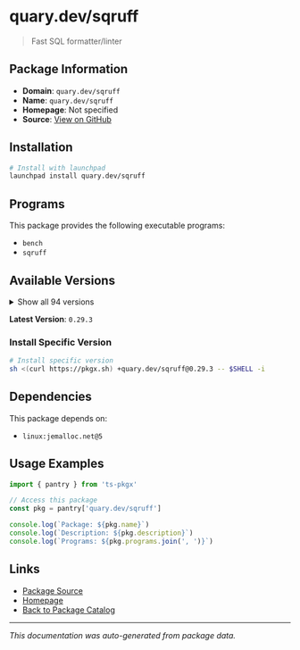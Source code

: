 # quary.dev/sqruff

> Fast SQL formatter/linter

## Package Information

- **Domain**: `quary.dev/sqruff`
- **Name**: `quary.dev/sqruff`
- **Homepage**: Not specified
- **Source**: [View on GitHub](https://github.com/pkgxdev/pantry/tree/main/projects/quary.dev/sqruff/package.yml)

## Installation

```bash
# Install with launchpad
launchpad install quary.dev/sqruff
```

## Programs

This package provides the following executable programs:

- `bench`
- `sqruff`

## Available Versions

<details>
<summary>Show all 94 versions</summary>

- `0.29.3`, `0.29.2`, `0.29.1`, `0.29.0`, `0.28.2`
- `0.28.1`, `0.28.0`, `0.27.0`, `0.26.8`, `0.26.7`
- `0.26.6`, `0.26.5`, `0.26.3`, `0.26.2`, `0.26.0`
- `0.25.28`, `0.25.27`, `0.25.26`, `0.25.25`, `0.25.24`
- `0.25.23`, `0.25.22`, `0.25.21`, `0.25.20`, `0.25.19`
- `0.25.18`, `0.25.17`, `0.25.16`, `0.25.15`, `0.25.14`
- `0.25.13`, `0.25.12`, `0.25.11`, `0.25.10`, `0.25.9`
- `0.25.7`, `0.25.6`, `0.25.5`, `0.25.4`, `0.25.3`
- `0.25.2`, `0.25.1`, `0.24.3`, `0.24.2`, `0.24.1`
- `0.23.1`, `0.23.0`, `0.22.0`, `0.21.12`, `0.21.11`
- `0.21.10`, `0.21.9`, `0.21.8`, `0.21.7`, `0.21.6`
- `0.21.5`, `0.21.4`, `0.21.3`, `0.21.2`, `0.21.1`
- `0.21.0`, `0.20.2`, `0.20.1`, `0.20.0`, `0.19.1`
- `0.19.0`, `0.18.8`, `0.18.6`, `0.18.5`, `0.18.4`
- `0.18.3`, `0.18.2`, `0.18.1`, `0.18.0`, `0.17.0`
- `0.16.0`, `0.15.8`, `0.15.7`, `0.15.4`, `0.15.2`
- `0.15.0`, `0.14.0`, `0.13.1`, `0.13.0`, `0.12.0`
- `0.11.1`, `0.11.0`, `0.10.3`, `0.10.2`, `0.10.1`
- `0.10.0`, `0.9.0`, `0.8.0`, `0.7.6`

</details>

**Latest Version**: `0.29.3`

### Install Specific Version

```bash
# Install specific version
sh <(curl https://pkgx.sh) +quary.dev/sqruff@0.29.3 -- $SHELL -i
```

## Dependencies

This package depends on:

- `linux:jemalloc.net@5`

## Usage Examples

```typescript
import { pantry } from 'ts-pkgx'

// Access this package
const pkg = pantry['quary.dev/sqruff']

console.log(`Package: ${pkg.name}`)
console.log(`Description: ${pkg.description}`)
console.log(`Programs: ${pkg.programs.join(', ')}`)
```

## Links

- [Package Source](https://github.com/pkgxdev/pantry/tree/main/projects/quary.dev/sqruff/package.yml)
- [Homepage](#)
- [Back to Package Catalog](../../../package-catalog.md)

---

*This documentation was auto-generated from package data.*
